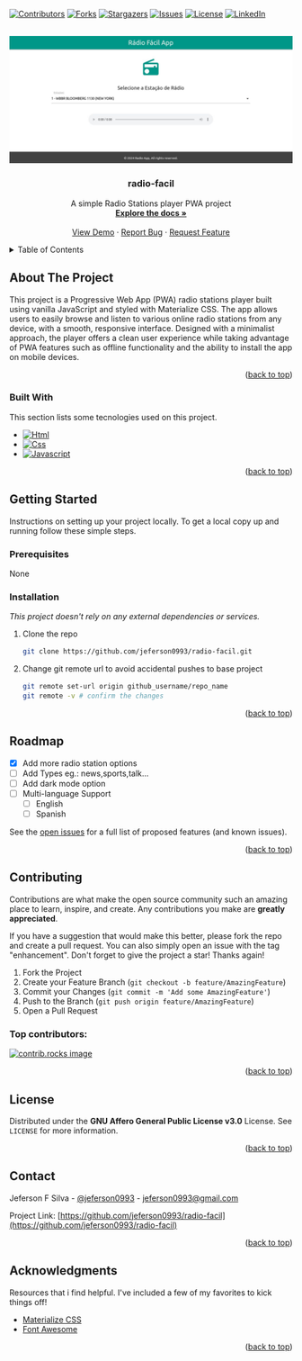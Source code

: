 <a id="readme-top"></a>

<!-- PROJECT SHIELDS -->
[![Contributors][contributors-shield]][contributors-url]
[![Forks][forks-shield]][forks-url]
[![Stargazers][stars-shield]][stars-url]
[![Issues][issues-shield]][issues-url]
[![License][license-shield]][license-url]
[![LinkedIn][linkedin-shield]][linkedin-url]

<!-- PROJECT LOGO -->
<br />
<div align="center">
  <a href="https://github.com/jeferson0993/radio-facil">
    <img src="./printscreen.jpg" alt="Screen">
  </a>

  <h3 align="center">radio-facil</h3>

  <p align="center">
    A simple Radio Stations player PWA project
    <br />
    <a href="https://github.com/jeferson0993/radio-facil"><strong>Explore the docs »</strong></a>
    <br />
    <br />
    <a href="https://radio-facil.web.app/">View Demo</a>
    ·
    <a href="https://github.com/jeferson0993/radio-facil/issues/new?labels=bug&template=bug-report---.md">Report Bug</a>
    ·
    <a href="https://github.com/jeferson0993/radio-facil/issues/new?labels=enhancement&template=feature-request---.md">Request Feature</a>
  </p>
</div>



<!-- TABLE OF CONTENTS -->
<details>
  <summary>Table of Contents</summary>
  <ol>
    <li>
      <a href="#about-the-project">About The Project</a>
      <ul>
        <li><a href="#built-with">Built With</a></li>
      </ul>
    </li>
    <li>
      <a href="#getting-started">Getting Started</a>
      <ul>
        <li><a href="#prerequisites">Prerequisites</a></li>
        <li><a href="#installation">Installation</a></li>
      </ul>
    </li>
    <li><a href="#roadmap">Roadmap</a></li>
    <li><a href="#contributing">Contributing</a></li>
    <li><a href="#license">License</a></li>
    <li><a href="#contact">Contact</a></li>
    <li><a href="#acknowledgments">Acknowledgments</a></li>
  </ol>
</details>



<!-- ABOUT THE PROJECT -->
## About The Project

This project is a Progressive Web App (PWA) radio stations player built using vanilla JavaScript and styled with Materialize CSS. The app allows users to easily browse and listen to various online radio stations from any device, with a smooth, responsive interface. Designed with a minimalist approach, the player offers a clean user experience while taking advantage of PWA features such as offline functionality and the ability to install the app on mobile devices.

<p align="right">(<a href="#readme-top">back to top</a>)</p>



### Built With

This section lists some tecnologies used on this project.

* [![Html][html]][Html-url]
* [![Css][Css]][Css-url]
* [![Javascript][javascript]][Javascript]

<p align="right">(<a href="#readme-top">back to top</a>)</p>



<!-- GETTING STARTED -->
## Getting Started

Instructions on setting up your project locally.
To get a local copy up and running follow these simple steps.

### Prerequisites

None

### Installation

_This project doesn't rely on any external dependencies or services._

1. Clone the repo
   ```sh
   git clone https://github.com/jeferson0993/radio-facil.git
   ```
1. Change git remote url to avoid accidental pushes to base project
   ```sh
   git remote set-url origin github_username/repo_name
   git remote -v # confirm the changes
   ```

<p align="right">(<a href="#readme-top">back to top</a>)</p>


<!-- ROADMAP -->
## Roadmap

- [x] Add more radio station options
- [ ] Add Types eg.: news,sports,talk...
- [ ] Add dark mode option
- [ ] Multi-language Support
    - [ ] English
    - [ ] Spanish

See the [open issues](https://github.com/jeferson0993/radio-facil/issues) for a full list of proposed features (and known issues).

<p align="right">(<a href="#readme-top">back to top</a>)</p>


<!-- CONTRIBUTING -->
## Contributing

Contributions are what make the open source community such an amazing place to learn, inspire, and create. Any contributions you make are **greatly appreciated**.

If you have a suggestion that would make this better, please fork the repo and create a pull request. You can also simply open an issue with the tag "enhancement".
Don't forget to give the project a star! Thanks again!

1. Fork the Project
2. Create your Feature Branch (`git checkout -b feature/AmazingFeature`)
3. Commit your Changes (`git commit -m 'Add some AmazingFeature'`)
4. Push to the Branch (`git push origin feature/AmazingFeature`)
5. Open a Pull Request

### Top contributors:

<a href="https://github.com/jeferson0993/radio-facil/graphs/contributors">
  <img src="https://contrib.rocks/image?repo=jeferson0993/radio-facil" alt="contrib.rocks image" />
</a>

<p align="right">(<a href="#readme-top">back to top</a>)</p>



<!-- LICENSE -->
## License

Distributed under the <strong>GNU Affero General Public License v3.0</strong> License. See `LICENSE` for more information.

<p align="right">(<a href="#readme-top">back to top</a>)</p>



<!-- CONTACT -->
## Contact

Jeferson F Silva - [@jeferson0993](https://twitter.com/jeferson0993) - jeferson0993@gmail.com

Project Link: [https://github.com/jeferson0993/radio-facil](https://github.com/jeferson0993/radio-facil)

<p align="right">(<a href="#readme-top">back to top</a>)</p>



<!-- ACKNOWLEDGMENTS -->
## Acknowledgments

Resources that i find helpful. I've included a few of my favorites to kick things off!

* [Materialize CSS](https://materializecss.com/getting-started.html)
* [Font Awesome](https://fontawesome.com)

<p align="right">(<a href="#readme-top">back to top</a>)</p>



<!-- MARKDOWN LINKS & IMAGES -->
<!-- https://www.markdownguide.org/basic-syntax/#reference-style-links -->
[contributors-shield]: https://img.shields.io/github/contributors/jeferson0993/radio-facil.svg?style=for-the-badge
[contributors-url]: https://github.com/jeferson0993/radio-facil/graphs/contributors

[forks-shield]: https://img.shields.io/github/forks/jeferson0993/radio-facil.svg?style=for-the-badge
[forks-url]: https://github.com/jeferson0993/radio-facil/network/members

[stars-shield]: https://img.shields.io/github/stars/jeferson0993/radio-facil.svg?style=for-the-badge
[stars-url]: https://github.com/jeferson0993/radio-facil/stargazers

[issues-shield]: https://img.shields.io/github/issues/jeferson0993/radio-facil.svg?style=for-the-badge
[issues-url]: https://github.com/jeferson0993/radio-facil/issues

[license-shield]: https://img.shields.io/github/license/jeferson0993/radio-facil.svg?style=for-the-badge
[license-url]: https://github.com/jeferson0993/radio-facil/blob/main/LICENSE

[linkedin-shield]: https://img.shields.io/badge/-LinkedIn-black.svg?style=for-the-badge&logo=linkedin&colorB=555
[linkedin-url]: https://linkedin.com/in/jeferson0993

[product-screenshot]: ./printscreen.jpg

[Html]: https://img.shields.io/badge/html-FF5733?style=for-the-badge&logo=html5&logoColor=white
[Html-url]: https://developer.mozilla.org/en-US/docs/Web/Html

[Css]: https://img.shields.io/badge/css-1E90FF?style=for-the-badge&logo=css3&logoColor=white
[Css-url]: https://developer.mozilla.org/en-US/docs/Web/Css

[Javascript]: https://img.shields.io/badge/javascript-FFA500?style=for-the-badge&logo=javascript&logoColor=white
[Javascript-url]: https://developer.mozilla.org/en-US/docs/Web/JavaScript

[Angular.io]: https://img.shields.io/badge/Angular-DD0031?style=for-the-badge&logo=angular&logoColor=white
[Angular-url]: https://angular.io/

